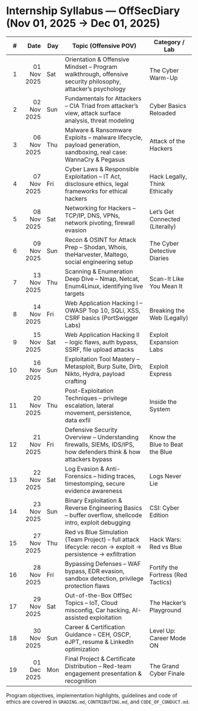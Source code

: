 # Internship Syllabus — OffSecDiary (Nov 01, 2025 → Dec 01, 2025)

| # | Date | Day | Topic (Offensive POV) | Category / Lab |
|---:|------:|-----|-----------------------|----------------|
| 1 | 01 Nov 2025 | Sat | Orientation & Offensive Mindset – Program walkthrough, offensive security philosophy, attacker’s psychology | The Cyber Warm-Up |
| 2 | 02 Nov 2025 | Sun | Fundamentals for Attackers – CIA Triad from attacker’s view, attack surface analysis, threat modeling | Cyber Basics Reloaded |
| 3 | 06 Nov 2025 | Thu | Malware & Ransomware Exploits – malware lifecycle, payload generation, sandboxing, real case: WannaCry & Pegasus | Attack of the Hackers |
| 4 | 07 Nov 2025 | Fri | Cyber Laws & Responsible Exploitation – IT Act, disclosure ethics, legal frameworks for ethical hackers | Hack Legally, Think Ethically |
| 5 | 08 Nov 2025 | Sat | Networking for Hackers – TCP/IP, DNS, VPNs, network pivoting, firewall evasion | Let’s Get Connected (Literally) |
| 6 | 09 Nov 2025 | Sun | Recon & OSINT for Attack Prep – Shodan, Whois, theHarvester, Maltego, social engineering setup | The Cyber Detective Diaries |
| 7 | 13 Nov 2025 | Thu | Scanning & Enumeration Deep Dive – Nmap, Netcat, Enum4Linux, identifying live targets | Scan-It Like You Mean It |
| 8 | 14 Nov 2025 | Fri | Web Application Hacking I – OWASP Top 10, SQLi, XSS, CSRF basics (PortSwigger Labs) | Breaking the Web (Legally) |
| 9 | 15 Nov 2025 | Sat | Web Application Hacking II – logic flaws, auth bypass, SSRF, file upload attacks | Exploit Expansion Labs |
|10 | 16 Nov 2025 | Sun | Exploitation Tool Mastery – Metasploit, Burp Suite, Dirb, Nikto, Hydra, payload crafting | Exploit Express |
|11 | 20 Nov 2025 | Thu | Post-Exploitation Techniques – privilege escalation, lateral movement, persistence, data exfil | Inside the System |
|12 | 21 Nov 2025 | Fri | Defensive Security Overview – Understanding firewalls, SIEMs, IDS/IPS, how defenders think & how attackers bypass | Know the Blue to Beat the Blue |
|13 | 22 Nov 2025 | Sat | Log Evasion & Anti-Forensics – hiding traces, timestomping, secure evidence awareness | Logs Never Lie |
|14 | 23 Nov 2025 | Sun | Binary Exploitation & Reverse Engineering Basics – buffer overflow, shellcode intro, exploit debugging | CSI: Cyber Edition |
|15 | 27 Nov 2025 | Thu | Red vs Blue Simulation (Team Project) – full attack lifecycle: recon → exploit → persistence → exfiltration | Hack Wars: Red vs Blue |
|16 | 28 Nov 2025 | Fri | Bypassing Defenses – WAF bypass, EDR evasion, sandbox detection, privilege protection flaws | Fortify the Fortress (Red Tactics) |
|17 | 29 Nov 2025 | Sat | Out-of-the-Box OffSec Topics – IoT, Cloud misconfig, Car hacking, AI-assisted exploitation | The Hacker’s Playground |
|18 | 30 Nov 2025 | Sun | Career & Certification Guidance – CEH, OSCP, eJPT, resume & LinkedIn optimization | Level Up: Career Mode ON |
|19 | 01 Dec 2025 | Mon | Final Project & Certificate Distribution – Red-team engagement presentation & recognition | The Grand Cyber Finale |

Program objectives, implementation highlights, guidelines and code of ethics are covered in `GRADING.md`, `CONTRIBUTING.md`, and `CODE_OF_CONDUCT.md`.
